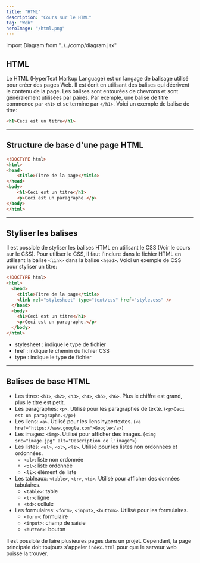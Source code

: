 ```yaml
---
title: "HTML"
description: "Cours sur le HTML"
tag: "Web"
heroImage: "/html.png"
---
```


import Diagram from "../../comp/diagram.jsx"

## HTML

Le HTML (HyperText Markup Language) est un langage de balisage utilisé pour créer des pages Web.
Il est écrit en utilisant des balises qui décrivent le contenu de la page. Les balises sont entourées
de chevrons et sont généralement utilisées par paires. Par exemple, une balise de titre commence par `<h1>`
et se termine par `</h1>`. Voici un exemple de balise de titre:

```html
<h1>Ceci est un titre</h1>
```

<hr />

## Structure de base d'une page HTML
```html
<!DOCTYPE html>
<html>
<head>
    <title>Titre de la page</title>
</head>
<body>
    <h1>Ceci est un titre</h1>
    <p>Ceci est un paragraphe.</p>
</body>
</html>
```

<hr />

## Styliser les balises

Il est possible de styliser les balises HTML en utilisant le CSS (Voir le cours sur le CSS).
Pour utiliser le CSS, il faut l'inclure dans le fichier HTML en utilisant la balise `<link>` dans la balise `<head>`.
Voici un exemple de CSS pour styliser un titre:

```html
<!DOCTYPE html>
<html>
  <head>
    <title>Titre de la page</title>
    <link rel="stylesheet" type="text/css" href="style.css" />
  </head>
  <body>
    <h1>Ceci est un titre</h1>
    <p>Ceci est un paragraphe.</p>
  </body>
</html>
```

- stylesheet : indique le type de fichier
- href : indique le chemin du fichier CSS
- type : indique le type de fichier

<hr />

## Balises de base HTML

- Les titres: `<h1>`, `<h2>`, `<h3>`, `<h4>`, `<h5>`, `<h6>`. Plus le chiffre est grand, plus le titre est petit.
- Les paragraphes: `<p>`. Utilisé pour les paragraphes de texte. (`<p>Ceci est un paragraphe.</p>`)
- Les liens: `<a>`. Utilisé pour les liens hypertextes. (`<a href="https://www.google.com">Google</a>`)
- Les images: `<img>`. Utilisé pour afficher des images. (`<img src="image.jpg" alt="Description de l'image">`)
- Les listes: `<ul>`, `<ol>`, `<li>`. Utilisé pour les listes non ordonnées et ordonnées.
  - `<ul>`: liste non ordonnée
  - `<ol>`: liste ordonnée
  - `<li>`: élément de liste
- Les tableaux: `<table>`, `<tr>`, `<td>`. Utilisé pour afficher des données tabulaires.
  - `<table>`: table
  - `<tr>`: ligne
  - `<td>`: cellule
- Les formulaires: `<form>`, `<input>`, `<button>`. Utilisé pour les formulaires.
  - `<form>`: formulaire
  - `<input>`: champ de saisie
  - `<button>`: bouton

Il est possible de faire plusieures pages dans un projet. Cependant, la page principale doit toujours s'appeler `index.html` pour que le serveur web puisse la trouver.
